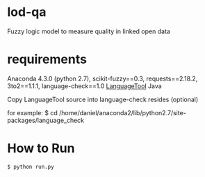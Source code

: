 # lod-qa
Fuzzy logic model to measure quality in linked open data

# requirements

Anaconda 4.3.0 (python 2.7), scikit-fuzzy==0.3, requests==2.18.2, 3to2==1.1.1, language-check==1.0
[LanguageTool](https://www.languagetool.org/) Java

Copy LanguageTool source into language-check resides (optional)

for example: 
	$ cd /home/daniel/anaconda2/lib/python2.7/site-packages/language_check

# How to Run 
	$ python run.py